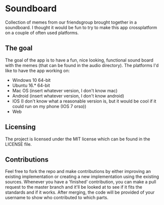 # Soundboard
Collection of memes from our friendsgroup brought together in a soundboard.
I thought it would be fun to try to make this app crossplatform on a couple of often used platforms.

## The goal
The goal of the app is to have a fun, nice looking, functional sound board with the memes (that can be found in the audio directory).
The platforms I'd like to have the app working on:
* Windows 10 64-bit
* Ubuntu 16.* 64-bit
* Mac OS (insert whatever version, I don't know mac)
* Android (insert whatever version, I don't know android)
* IOS (I don't know what a reasonable version is, but it would be cool if it could run on my phone (IOS 7 orso))
* Web

## Licensing
The project is licensed under the MIT license which can be found in the LICENSE file.

## Contributions
Feel free to fork the repo and make contributions by either improving an existing implementation or creating a new implementation using the existing sources.
Whenever you have a 'finished' contribution, you can make a pull request to the master branch and it'll be looked at to see if it fits the standards and if it works.
After merging, the code will be provided of your username to show who contributed to which parts.
